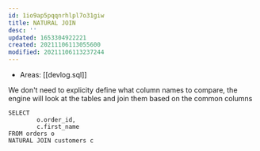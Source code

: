 ```yaml
---
id: 1io9ap5pqqnrhlpl7o31giw
title: NATURAL JOIN
desc: ''
updated: 1653304922221
created: 20211106113055600
modified: 20211106113237244
---
```


- Areas: [[devlog.sql]]

We don't need to explicity define what column names to compare, the engine will look at the tables and join them based on the common columns

    SELECT
            o.order_id,
            c.first_name
    FROM orders o
    NATURAL JOIN customers c
